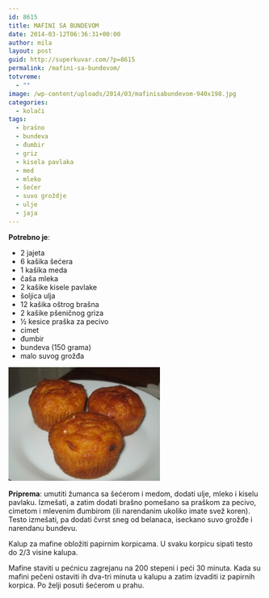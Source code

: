 ```yaml
---
id: 8615
title: MAFINI SA BUNDEVOM
date: 2014-03-12T06:36:31+00:00
author: mila
layout: post
guid: http://superkuvar.com/?p=8615
permalink: /mafini-sa-bundevom/
totvreme:
  - ""
image: /wp-content/uploads/2014/03/mafinisabundevom-940x198.jpg
categories:
  - kolači
tags:
  - brašno
  - bundeva
  - đumbir
  - griz
  - kisela pavlaka
  - med
  - mleko
  - šećer
  - suvo groždje
  - ulje
  - jaja
---
```

**Potrebno je**:

  * 2 jajeta
  * 6 kašika šećera
  * 1 kašika meda
  * čaša mleka
  * 2 kašike kisele pavlake
  * šoljica ulja
  * 12 kašika oštrog brašna
  * 2 kašike pšeničnog griza
  * ½ kesice praška za pecivo
  * cimet
  * đumbir
  * bundeva (150 grama)
  * malo suvog grožđa

[<img class="alignnone size-medium wp-image-8617" src="/wp-content/uploads/2014/03/mafinisabundevom-300x225.jpg" alt="mafinisabundevom" width="300" height="225" />](/wp-content/uploads/2014/03/mafinisabundevom.jpg)

**Priprema**: umutiti žumanca sa šećerom i medom, dodati ulje, mleko i kiselu pavlaku. Izmešati, a zatim dodati brašno pomešano sa praškom za pecivo, cimetom i mlevenim đumbirom (ili narendanim ukoliko imate svež koren). Testo izmešati, pa dodati čvrst sneg od belanaca, iseckano suvo grožđe i narendanu bundevu.

Kalup za mafine obložiti papirnim korpicama. U svaku korpicu sipati testo do 2/3 visine kalupa.

Mafine staviti u pećnicu zagrejanu na 200 stepeni i peći 30 minuta. Kada su mafini pečeni ostaviti ih dva-tri minuta u kalupu a zatim izvaditi iz papirnih korpica. Po želji posuti šećerom u prahu.